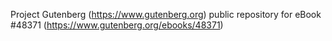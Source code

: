 Project Gutenberg (https://www.gutenberg.org) public repository for eBook #48371 (https://www.gutenberg.org/ebooks/48371)

